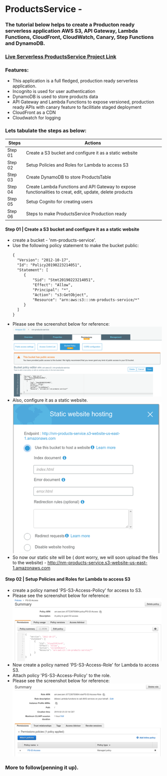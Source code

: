 # ProductsService - 
### The tutorial below helps to create a Producton ready serverless application AWS S3, API Gateway, Lambda Functions, CloudFront, CloudWatch, Canary,  Step Functions and DynamoDB.
### [Live Serverless ProductsService Project Link](http://nm-products-service.s3-website-us-east-1.amazonaws.com/)
### Features:
- This application is a full fledged, production ready serverless application.
- Incognito is used for user authentication
- DynamoDB is used to store products data 
- API Gateway and Lambda Functions to expose versioned, production ready APIs with canary feature to facilitiate staged deployment
- CloudFront as a CDN 
- Cloudwatch for logging 

### Lets tabulate the steps as below:
Steps | Actions
------------ | -------------
Step 01  | Create a S3 bucket and configure it as a static website
Step 02  | Setup Policies and Roles for Lambda to access S3
Step 03  | Create DynamoDB to store ProductsTable
Step 04  | Create Lambda Functions and API Gateway to expose functionalities to creat, edit, update, delete products
Step 05  | Setup Cognito for creating users
Step 06  | Steps to make ProductsService Production ready

#### Step 01  | Create a S3 bucket and configure it as a static website
 - create a bucket - 'nm-products-service'.
 - Use the following policy statement to make the bucket public:
   ```
   {
     "Version": "2012-10-17",
     "Id": "Policy20190223214051",
     "Statement": [
        {
            "Sid": "Stmt20190223214051",
            "Effect": "Allow",
            "Principal": "*",
            "Action": "s3:GetObject",
            "Resource": "arn:aws:s3:::nm-products-service/*"
        }
     ]
   } 
   ```
 - Please see the screenshot below for reference:
 ![Step 01 - S3 bucket with public access](./images/step01bucketwithpublicaccess.PNG)
 - Also, configure it as a static website.
 ![Step 01 - S3 bucket with configured as static website](./images/step01bucketaswebsite.PNG)
 - So now our static site will be ( dont worry, we will soon upload the files to the website) - http://nm-products-service.s3-website-us-east-1.amazonaws.com
 
#### Step 02  | Setup Policies and Roles for Lambda to access S3
 - create a policy named 'PS-S3-Access-Policy' for access to S3.
 - Please see the screenshot below for reference:
 ![Step 02 - 'PS-S3-Access-Policy' policy for access to S3](./images/step02policyfors3acess.PNG)
 - Now create a policy named 'PS-S3-Access-Role' for Lambda to access S3.
 - Attach policy 'PS-S3-Access-Policy' to the role.
 - Please see the screenshot below for reference:
 ![Step 02 - 'PS-S3-Access-Role' role for access to S3](./images/step02rolefors3acess.PNG)
 
 
### More to follow(penning it up).